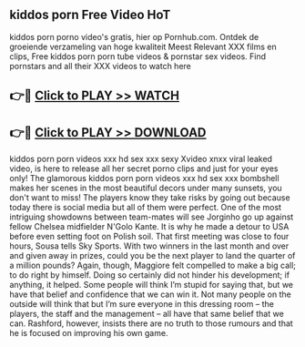 ## kiddos porn Free Video HoT 

kiddos porn porno video's gratis, hier op Pornhub.com. Ontdek de groeiende verzameling van hoge kwaliteit Meest Relevant XXX films en clips,
Free kiddos porn porn tube videos & pornstar sex videos. Find pornstars and all their XXX videos to watch here


## 👉🔴 [Click to PLAY >> WATCH](http://us.freeplayer.one?title=kiddos_porn&ref=16D)

## 👉🔴 [Click to PLAY >> DOWNLOAD](http://us.freeplayer.one?title=kiddos_porn&ref=16D)


kiddos porn porn videos xxx hd sex xxx sexy Xvideo xnxx viral leaked video, is here to release all her secret porno clips and just for your eyes only! The glamorous kiddos porn porn videos xxx hd sex xxx bombshell makes her scenes in the most beautiful decors under many sunsets, you don't want to miss! The players know they take risks by going out because today there is social media but all of them were perfect. One of the most intriguing showdowns between team-mates will see Jorginho go up against fellow Chelsea midfielder N'Golo Kante. It is why he made a detour to USA before even setting foot on Polish soil. That first meeting was close to four hours, Sousa tells Sky Sports. With two winners in the last month and over and given away in prizes, could you be the next player to land the quarter of a million pounds? Again, though, Maggiore felt compelled to make a big call; to do right by himself. Doing so certainly did not hinder his development; if anything, it helped. Some people will think I’m stupid for saying that, but we have that belief and confidence that we can win it. Not many people on the outside will think that but I’m sure everyone in this dressing room – the players, the staff and the management – all have that same belief that we can. Rashford, however, insists there are no truth to those rumours and that he is focused on improving his own game.